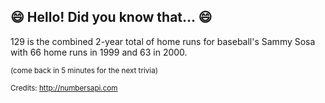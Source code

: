 ## 😄 Hello! Did you know that... 😄
129 is the combined 2-year total of home runs for baseball's Sammy Sosa with 66 home runs in 1999 and 63 in 2000.

<sup>(come back in 5 minutes for the next trivia)</sup>


<sup>Credits: http://numbersapi.com</sup>
